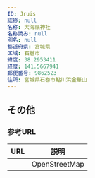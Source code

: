 ```yaml
---
ID: Jruis
総称: null
名称: 大海祇神社
名称読み: null
別名: null
都道府県: 宮城県
区域: 石巻市
緯度: 38.2953411
経度: 141.5667941
郵便番号: 9862523
住所: 宮城県石巻市鮎川浜金華山
---
```


## その他

### 参考URL

| URL | 説明          |
| --- | ------------- |
|     | OpenStreetMap |
